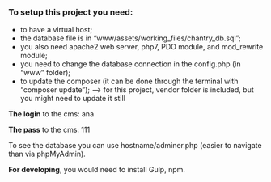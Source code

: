 ### To setup this project you need:

* to have a virtual host;
* the database file is in “www/assets/working_files/chantry_db.sql”;
* you also need apache2 web server, php7, PDO module, and mod_rewrite module;
* you need to change the database connection in the config.php (in “www” folder);
* to update the composer (it can be done through the terminal with “composer update”); --> for this project, vendor folder is included, but you might need to update it still

**The login** to the cms: ana

**The pass** to the cms: 111

To see the database you can use hostname/adminer.php (easier to navigate than via phpMyAdmin).

**For developing**, you would need to install Gulp, npm.
